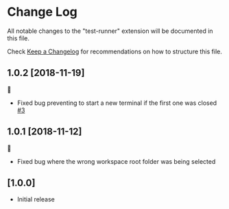 # Change Log

All notable changes to the "test-runner" extension will be documented in this file.

Check [Keep a Changelog](http://keepachangelog.com/) for recommendations on how to structure this file.

## 1.0.2 [2018-11-19]

:bug:

- Fixed bug preventing to start a new terminal if the first one was closed [#3](https://github.com/EricTurf/vscode-test-runner/pull/3)

## 1.0.1 [2018-11-12]

:bug:

- Fixed bug where the wrong workspace root folder was being selected

## [1.0.0]

- Initial release
